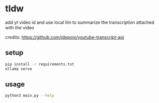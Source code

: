 # tldw

add yt video id and use local llm to summarize the transcription attached with the video

credits: https://github.com/jdepoix/youtube-transcript-api

## setup

```sh
pip install -r requirements.txt
ollama serve
```

## usage

```sh
python3 main.py --help
```